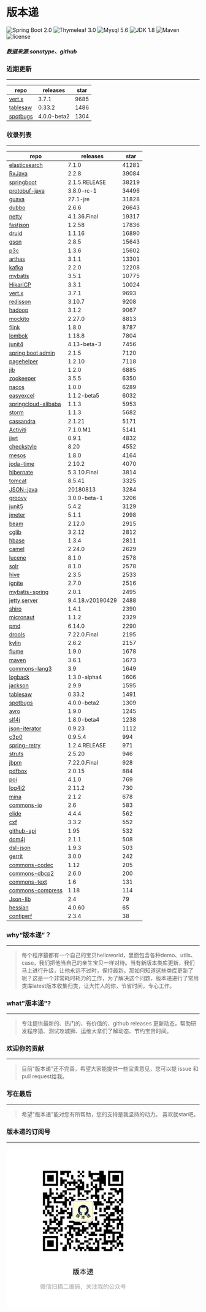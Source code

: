 # 版本递
![Spring Boot 2.0](https://img.shields.io/badge/Spring%20Boot-2.0-brightgreen.svg)
![Thymeleaf 3.0](https://img.shields.io/badge/Thymeleaf-3.0-yellow.svg)
![Mysql 5.6](https://img.shields.io/badge/Mysql-5.6-blue.svg)
![JDK 1.8](https://img.shields.io/badge/JDK-1.8-brightgreen.svg)
![Maven](https://img.shields.io/badge/Maven-3.5.0-yellowgreen.svg)
![license](https://img.shields.io/badge/license-Apache%202-blue.svg)
##### 数据来源:sonatype、github

### 近期更新
---
repo | releases | star
---|---|---
[vert.x](https://github.com/eclipse-vertx/vert.x) | 3.7.1 | 9685
[tablesaw](https://github.com/jtablesaw/tablesaw) | 0.33.2 | 1486
[spotbugs](https://github.com/spotbugs/spotbugs) | 4.0.0-beta2 | 1304

### 收录列表
---
repo | releases | star
---|---|---
[elasticsearch](https://github.com/elastic/elasticsearch) | 7.1.0 | 41281 
[RxJava](https://github.com/ReactiveX/RxJava) | 2.2.8 | 39084 
[springboot](https://github.com/spring-projects/spring-boot) | 2.1.5.RELEASE | 38219 
[protobuf-java](https://github.com/protocolbuffers/protobuf) | 3.8.0-rc-1 | 34496 
[guava](https://github.com/google/guava) | 27.1-jre | 31828 
[dubbo](https://github.com/apache/incubator-dubbo) | 2.6.6 | 26643 
[netty](https://github.com/netty/netty) | 4.1.36.Final | 19317 
[fastjson](https://github.com/alibaba/fastjson) | 1.2.58 | 17836 
[druid](https://github.com/alibaba/druid) | 1.1.16 | 16890 
[gson](https://github.com/google/gson) | 2.8.5 | 15643 
[p3c](https://github.com/alibaba/p3c) | 1.3.6 | 15602 
[arthas](https://github.com/alibaba/arthas) | 3.1.1 | 13301 
[kafka](https://github.com/apache/kafka) | 2.2.0 | 12208 
[mybatis](https://github.com/mybatis/mybatis-3) | 3.5.1 | 10775 
[HikariCP](https://github.com/brettwooldridge/HikariCP) | 3.3.1 | 10024 
[vert.x](https://github.com/eclipse-vertx/vert.x) | 3.7.1 | 9693 
[redisson](https://github.com/redisson/redisson) | 3.10.7 | 9208 
[hadoop](https://github.com/apache/hadoop) | 3.1.2 | 9067 
[mockito](https://github.com/mockito/mockito) | 2.27.0 | 8813 
[flink](https://github.com/apache/flink) | 1.8.0 | 8787 
[lombok](https://github.com/rzwitserloot/lombok) | 1.18.8 | 7804 
[junit4](https://github.com/junit-team/junit4) | 4.13-beta-3 | 7456 
[spring boot admin](https://github.com/codecentric/spring-boot-admin) | 2.1.5 | 7120 
[pagehelper](https://github.com/pagehelper/Mybatis-PageHelper) | 1.2.10 | 7118 
[jib](https://github.com/GoogleContainerTools/jib) | 1.2.0 | 6885 
[zookeeper](https://github.com/apache/zookeeper) | 3.5.5 | 6350 
[nacos](https://github.com/alibaba/nacos) | 1.0.0 | 6289 
[easyexcel](https://github.com/alibaba/easyexcel) | 1.1.2-beta5 | 6032 
[springcloud-alibaba](https://github.com/spring-cloud-incubator/spring-cloud-alibaba) | 1.1.3 | 5953 
[storm](https://github.com/apache/storm) | 1.1.3 | 5682 
[cassandra](https://github.com/apache/cassandra) | 2.1.21 | 5171 
[Activiti](https://github.com/Activiti/Activiti) | 7.1.0.M1 | 5141 
[jjwt](https://github.com/jwtk/jjwt) | 0.9.1 | 4832 
[checkstyle](https://github.com/checkstyle/checkstyle) | 8.20 | 4552 
[mesos](https://github.com/apache/mesos) | 1.8.0 | 4164 
[joda-time](https://github.com/JodaOrg/joda-time) | 2.10.2 | 4070 
[hibernate](https://github.com/hibernate/hibernate-orm) | 5.3.10.Final | 3814 
[tomcat](https://github.com/apache/tomcat) | 8.5.41 | 3325 
[JSON-java](https://github.com/stleary/JSON-java) | 20180813 | 3284 
[groovy](https://github.com/apache/groovy) | 3.0.0-beta-1 | 3206 
[junit5](https://github.com/junit-team/junit5) | 5.4.2 | 3129 
[jmeter](https://github.com/apache/jmeter) | 5.1.1 | 2998 
[beam](https://github.com/apache/beam) | 2.12.0 | 2915 
[cglib](https://github.com/cglib/cglib) | 3.2.12 | 2812 
[hbase](https://github.com/apache/hbase) | 1.3.4 | 2811 
[camel](https://github.com/apache/camel) | 2.24.0 | 2629 
[lucene](https://github.com/apache/lucene-solr) | 8.1.0 | 2578 
[solr](https://github.com/apache/lucene-solr) | 8.1.0 | 2578 
[hive](https://github.com/apache/hive) | 2.3.5 | 2533 
[ignite](https://github.com/apache/ignite) | 2.7.0 | 2516 
[mybatis-spring](https://github.com/mybatis/spring-boot-starter) | 2.0.1 | 2495 
[jetty server](https://github.com/eclipse/jetty.project) | 9.4.18.v20190429 | 2488 
[shiro](https://github.com/apache/shiro) | 1.4.1 | 2390 
[micronaut](https://github.com/micronaut-projects/micronaut-core) | 1.1.2 | 2329 
[pmd](https://github.com/pmd/pmd) | 6.14.0 | 2290 
[drools](https://github.com/kiegroup/drools) | 7.22.0.Final | 2195 
[kylin](https://github.com/apache/kylin) | 2.6.2 | 2157 
[flume](https://github.com/apache/flume) | 1.9.0 | 1678 
[maven](https://github.com/apache/maven) | 3.6.1 | 1673 
[commons-lang3](https://github.com/apache/commons-lang) | 3.9 | 1649 
[logback](https://github.com/qos-ch/logback) | 1.3.0-alpha4 | 1606 
[jackson](https://github.com/FasterXML/jackson-core) | 2.9.9 | 1595 
[tablesaw](https://github.com/jtablesaw/tablesaw) | 0.33.2 | 1491 
[spotbugs](https://github.com/spotbugs/spotbugs) | 4.0.0-beta2 | 1309 
[avro](https://github.com/apache/avro) | 1.9.0 | 1245 
[slf4j](https://github.com/qos-ch/slf4j) | 1.8.0-beta4 | 1238 
[json-iterator](https://github.com/json-iterator/java) | 0.9.23 | 1112 
[c3p0](https://github.com/swaldman/c3p0) | 0.9.5.4 | 994 
[spring-retry](https://github.com/spring-projects/spring-retry) | 1.2.4.RELEASE | 971 
[struts](https://github.com/apache/struts) | 2.5.20 | 946 
[jbpm](https://github.com/kiegroup/jbpm) | 7.22.0.Final | 928 
[pdfbox](https://github.com/apache/pdfbox) | 2.0.15 | 884 
[poi](https://github.com/apache/poi) | 4.1.0 | 769 
[log4j2](https://github.com/apache/logging-log4j2) | 2.11.2 | 730 
[mina](https://github.com/apache/mina) | 2.1.2 | 678 
[commons-io](https://github.com/apache/commons-io) | 2.6 | 583 
[elide](https://github.com/yahoo/elide) | 4.4.4 | 562 
[cxf](https://github.com/apache/cxf) | 3.3.2 | 552 
[github-api](https://github.com/kohsuke/github-api) | 1.95 | 532 
[dom4j](https://github.com/dom4j/dom4j) | 2.1.1 | 508 
[dsl-json](https://github.com/ngs-doo/dsl-json) | 1.9.3 | 503 
[gerrit](https://github.com/GerritCodeReview/gerrit) | 3.0.0 | 242 
[commons-codec](https://github.com/apache/commons-codec) | 1.12 | 205 
[commons-dbcp2](https://github.com/apache/commons-dbcp) | 2.6.0 | 200 
[commons-text](https://github.com/apache/commons-text) | 1.6 | 131 
[commons-compress](https://github.com/apache/commons-compress) | 1.18 | 114 
[Json-lib](https://github.com/aalmiray/Json-lib) | 2.4 | 79 
[hessian](https://github.com/ebourg/hessian) | 4.0.60 | 65 
[contiperf](https://github.com/lucaspouzac/contiperf) | 2.3.4 | 38 

### why“版本递”？
--- 
>每个程序猿都有一个自己的宝贝helloworld，里面包含各种demo、utils、case，我们把他当自己的亲生宝贝一样对待。当有新版本类库更新，我们马上进行升级，让他永远不过时，保持最新。那如何知道这些类库更新了呢？这是一个非常耗时耗力的工作，为了解决这个问题，版本递进行了常用类库latest版本收集归类，让大忙人的你，节省时间，专心工作。


### what"版本递"?
---
> 专注提供最新的、热门的、有价值的、github releases 更新动态，帮助研发程序猿、测试攻城狮、运维大拿们了解动态、节约宝贵时间。

### 欢迎你的贡献
---
> 目前“版本递”还不完善，希望大家能提供一些宝贵意见，您可以提 issue 和 pull request给我。


### 写在最后
---
> 希望"版本递"能对您有所帮助，您的支持是我坚持的动力。
> 喜欢就star吧。

### 版本递的订阅号
---
<img src="https://github.com/jartisan2001/latest/blob/master/Image.jpg" width="400" hegiht="400" align=left />